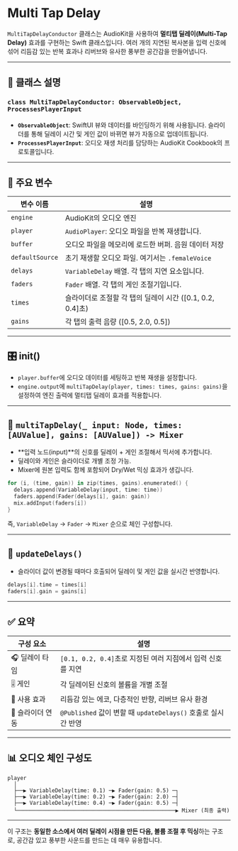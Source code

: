 # Multi Tap Delay

`MultiTapDelayConductor` 클래스는 AudioKit을 사용하여 **멀티탭 딜레이(Multi-Tap Delay)** 효과를 구현하는 Swift 클래스입니다. 여러 개의 지연된 복사본을 입력 신호에 섞어 리듬감 있는 반복 효과나 리버브와 유사한 풍부한 공간감을 만들어냅니다.

---

## 📌 클래스 설명

### `class MultiTapDelayConductor: ObservableObject, ProcessesPlayerInput`

* **`ObservableObject`**: SwiftUI 뷰와 데이터를 바인딩하기 위해 사용됩니다. 슬라이더를 통해 딜레이 시간 및 게인 값이 바뀌면 뷰가 자동으로 업데이트됩니다.
* **`ProcessesPlayerInput`**: 오디오 재생 처리를 담당하는 AudioKit Cookbook의 프로토콜입니다.

---

## 🔧 주요 변수

| 변수 이름           | 설명                                        |
| --------------- | ----------------------------------------- |
| `engine`        | AudioKit의 오디오 엔진                          |
| `player`        | `AudioPlayer`: 오디오 파일을 반복 재생합니다.          |
| `buffer`        | 오디오 파일을 메모리에 로드한 버퍼. 음원 데이터 저장            |
| `defaultSource` | 초기 재생할 오디오 파일. 여기서는 `.femaleVoice`        |
| `delays`        | `VariableDelay` 배열. 각 탭의 지연 요소입니다.        |
| `faders`        | `Fader` 배열. 각 탭의 게인 조절기입니다.               |
| `times`         | 슬라이더로 조절할 각 탭의 딜레이 시간 (\[0.1, 0.2, 0.4]초) |
| `gains`         | 각 탭의 출력 음량 (\[0.5, 2.0, 0.5])             |

---

## 🎛️ init()

* `player.buffer`에 오디오 데이터를 세팅하고 반복 재생을 설정합니다.
* `engine.output`에 `multiTapDelay(player, times: times, gains: gains)`을 설정하여 엔진 출력에 멀티탭 딜레이 효과를 적용합니다.

---

## 🧩 `multiTapDelay(_ input: Node, times: [AUValue], gains: [AUValue]) -> Mixer`

* \*\*입력 노드(input)\*\*의 신호를 딜레이 + 게인 조절해서 믹서에 추가합니다.
* 딜레이와 게인은 슬라이더로 개별 조정 가능.
* Mixer에 원본 입력도 함께 포함되어 Dry/Wet 믹싱 효과가 생깁니다.

```swift
for (i, (time, gain)) in zip(times, gains).enumerated() {
  delays.append(VariableDelay(input, time: time))
  faders.append(Fader(delays[i], gain: gain))
  mix.addInput(faders[i])
}
```

즉, `VariableDelay` → `Fader` → `Mixer` 순으로 체인 구성합니다.

---

## 🔄 `updateDelays()`

* 슬라이더 값이 변경될 때마다 호출되어 딜레이 및 게인 값을 실시간 반영합니다.

```swift
delays[i].time = times[i]
faders[i].gain = gains[i]
```

---

## ✅ 요약

| 구성 요소      | 설명                                               |
| ---------- | ------------------------------------------------ |
| 🎧 딜레이 타임  | `[0.1, 0.2, 0.4]`초로 지정된 여러 지점에서 입력 신호를 지연        |
| 🎚 게인      | 각 딜레이된 신호의 볼륨을 개별 조절                             |
| 🎼 사용 효과   | 리듬감 있는 에코, 다층적인 반향, 리버브 유사 환경                    |
| 🔁 슬라이더 연동 | `@Published` 값이 변할 때 `updateDelays()` 호출로 실시간 반영 |

---

## 📊 오디오 체인 구성도

```
player
  │
  ├──▶ VariableDelay(time: 0.1) ─▶ Fader(gain: 0.5) ─┐
  ├──▶ VariableDelay(time: 0.2) ─▶ Fader(gain: 2.0) ─┤
  ├──▶ VariableDelay(time: 0.4) ─▶ Fader(gain: 0.5) ─┤
  └──────────────────────────────────────────────────▶ Mixer (최종 출력)
```

---

이 구조는 **동일한 소스에서 여러 딜레이 시점을 만든 다음, 볼륨 조절 후 믹싱**하는 구조로, 공간감 있고 풍부한 사운드를 만드는 데 매우 유용합니다.
